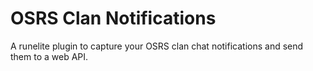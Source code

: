 # OSRS Clan Notifications
A runelite plugin to capture your OSRS clan chat notifications and send them to a web API.
